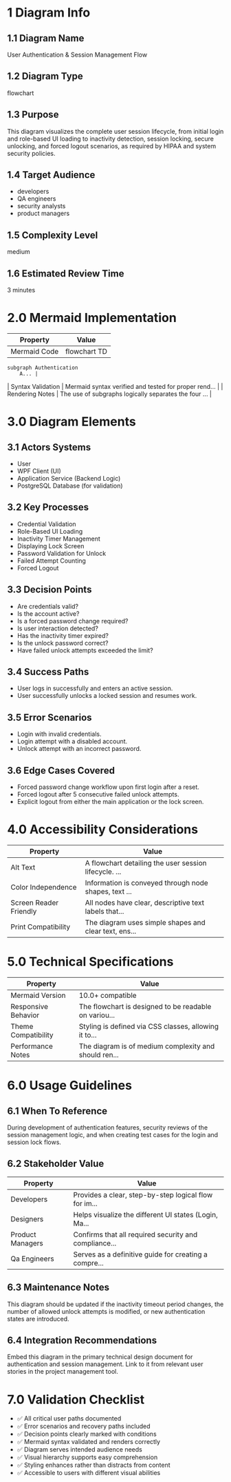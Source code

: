 # 1 Diagram Info

## 1.1 Diagram Name

User Authentication & Session Management Flow

## 1.2 Diagram Type

flowchart

## 1.3 Purpose

This diagram visualizes the complete user session lifecycle, from initial login and role-based UI loading to inactivity detection, session locking, secure unlocking, and forced logout scenarios, as required by HIPAA and system security policies.

## 1.4 Target Audience

- developers
- QA engineers
- security analysts
- product managers

## 1.5 Complexity Level

medium

## 1.6 Estimated Review Time

3 minutes

# 2.0 Mermaid Implementation

| Property | Value |
|----------|-------|
| Mermaid Code | flowchart TD
    subgraph Authentication
        A... |
| Syntax Validation | Mermaid syntax verified and tested for proper rend... |
| Rendering Notes | The use of subgraphs logically separates the four ... |

# 3.0 Diagram Elements

## 3.1 Actors Systems

- User
- WPF Client (UI)
- Application Service (Backend Logic)
- PostgreSQL Database (for validation)

## 3.2 Key Processes

- Credential Validation
- Role-Based UI Loading
- Inactivity Timer Management
- Displaying Lock Screen
- Password Validation for Unlock
- Failed Attempt Counting
- Forced Logout

## 3.3 Decision Points

- Are credentials valid?
- Is the account active?
- Is a forced password change required?
- Is user interaction detected?
- Has the inactivity timer expired?
- Is the unlock password correct?
- Have failed unlock attempts exceeded the limit?

## 3.4 Success Paths

- User logs in successfully and enters an active session.
- User successfully unlocks a locked session and resumes work.

## 3.5 Error Scenarios

- Login with invalid credentials.
- Login attempt with a disabled account.
- Unlock attempt with an incorrect password.

## 3.6 Edge Cases Covered

- Forced password change workflow upon first login after a reset.
- Forced logout after 5 consecutive failed unlock attempts.
- Explicit logout from either the main application or the lock screen.

# 4.0 Accessibility Considerations

| Property | Value |
|----------|-------|
| Alt Text | A flowchart detailing the user session lifecycle. ... |
| Color Independence | Information is conveyed through node shapes, text ... |
| Screen Reader Friendly | All nodes have clear, descriptive text labels that... |
| Print Compatibility | The diagram uses simple shapes and clear text, ens... |

# 5.0 Technical Specifications

| Property | Value |
|----------|-------|
| Mermaid Version | 10.0+ compatible |
| Responsive Behavior | The flowchart is designed to be readable on variou... |
| Theme Compatibility | Styling is defined via CSS classes, allowing it to... |
| Performance Notes | The diagram is of medium complexity and should ren... |

# 6.0 Usage Guidelines

## 6.1 When To Reference

During development of authentication features, security reviews of the session management logic, and when creating test cases for the login and session lock flows.

## 6.2 Stakeholder Value

| Property | Value |
|----------|-------|
| Developers | Provides a clear, step-by-step logical flow for im... |
| Designers | Helps visualize the different UI states (Login, Ma... |
| Product Managers | Confirms that all required security and compliance... |
| Qa Engineers | Serves as a definitive guide for creating a compre... |

## 6.3 Maintenance Notes

This diagram should be updated if the inactivity timeout period changes, the number of allowed unlock attempts is modified, or new authentication states are introduced.

## 6.4 Integration Recommendations

Embed this diagram in the primary technical design document for authentication and session management. Link to it from relevant user stories in the project management tool.

# 7.0 Validation Checklist

- ✅ All critical user paths documented
- ✅ Error scenarios and recovery paths included
- ✅ Decision points clearly marked with conditions
- ✅ Mermaid syntax validated and renders correctly
- ✅ Diagram serves intended audience needs
- ✅ Visual hierarchy supports easy comprehension
- ✅ Styling enhances rather than distracts from content
- ✅ Accessible to users with different visual abilities

